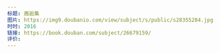 ```yaml
---
标题: 邂逅集
图片: https://img9.doubanio.com/view/subject/s/public/s28355284.jpg
时时: 2016
链接: https://book.douban.com/subject/26679159/
评价:
---
```


